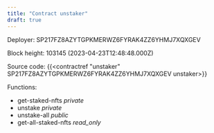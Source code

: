 ```yaml
---
title: "Contract unstaker"
draft: true
---
```

Deployer: SP217FZ8AZYTGPKMERWZ6FYRAK4ZZ6YHMJ7XQXGEV


 



Block height: 103145 (2023-04-23T12:48:48.000Z)

Source code: {{<contractref "unstaker" SP217FZ8AZYTGPKMERWZ6FYRAK4ZZ6YHMJ7XQXGEV unstaker>}}

Functions:

* get-staked-nfts _private_
* unstake _private_
* unstake-all _public_
* get-all-staked-nfts _read_only_
